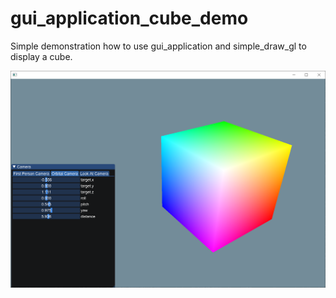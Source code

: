 # gui_application_cube_demo
Simple demonstration how to use gui_application and simple_draw_gl to display a cube.

![](https://raw.githubusercontent.com/xaedes/gui_application/main/screenshots/screenshot-2021-02-17-1547.png)

